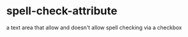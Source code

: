 # spell-check-attribute
a text area that allow and doesn't allow spell checking via a checkbox
<script>
	function checkSpelling(element){
		var textAreaElement = document.querySelector("textarea");
		textAreaElement.spellcheck = element.checked;
	}
</script>
